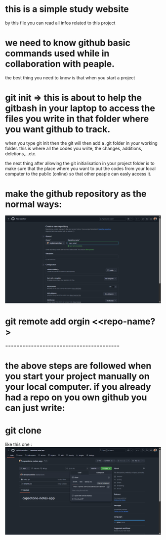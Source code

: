 # this is a simple study website
by this file you can read all infos related to this project
# we need to know github basic commands used while in collaboration with peaple.

the best thing you need to know is that when you start a project 

# git init => this is about to help the gitbash in your laptop to access the files you write in that folder where you want github to track.
when you type git init then the git will then add a .git folder in your working folder. this is where all the codes you write, the changes, additions, deletions,...etc.

the next thing after allowing the git initialisation in your project folder is to make sure that the place where you want to put the codes from your local computer to the public (online) so that other peaple can easly access it. 

# make the github repository as the normal ways: 
![like in this image](image.png)

# git remote add orgin <<repo-name?>
 ========================================

 # the above steps are followed when you start your project manually on your local computer. if you already had a repo on you own github you can just write: 

# git clone <the-link>
like this one : ![in this image:](image-1.png)

